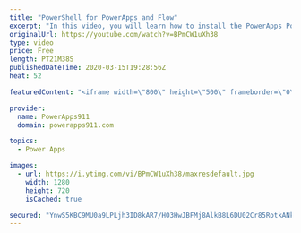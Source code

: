 ```yaml
---
title: "PowerShell for PowerApps and Flow"
excerpt: "In this video, you will learn how to install the PowerApps PowerShell and Flow PowerShell modules. The whole goal of the video is to teach you the fundamentals so you can start to do more with PowerShell for administration tasks.  Intro to PowerShell https://youtu.be/IHrGresKu2w PowerShell Passwords"
originalUrl: https://youtube.com/watch?v=BPmCW1uXh38
type: video
price: Free
length: PT21M38S
publishedDateTime: 2020-03-15T19:28:56Z
heat: 52

featuredContent: "<iframe width=\"800\" height=\"500\" frameborder=\"0\" src=\"https://www.youtube.com/embed/BPmCW1uXh38\" allow=\"accelerometer; autoplay; encrypted-media; gyroscope; picture-in-picture\" allowfullscreen></iframe>"

provider:
  name: PowerApps911
  domain: powerapps911.com

topics:
  - Power Apps

images:
  - url: https://i.ytimg.com/vi/BPmCW1uXh38/maxresdefault.jpg
    width: 1280
    height: 720
    isCached: true

secured: "YnwS5KBC9MU0a9LPLjh3ID8kAR7/HO3HwJBFMj8AlkB8L6DU02Cr85RotkANk+NBAz3/m0vQQ9qYG7apvJ3EW2tSRyt3otJDKzRNSsNLz1ywm1b0Jewof2qVgH2zMpyZSBFVTFBeMUYKUGrgFw9riubw/b6iCpR6FVOFcERBmOWuVWAwyzWtLRmWnOYnbpP71h8PaleD0y+x+xDmtqkcbQBPcD7nhyFOy613N8y6fH1NHkmU6cGOsw2BaSwbaoYsc9r8YrExteHx0zjmZjbxZm8PqV5//oOo3+ghYatyLOHMf2Nb3vhpoxbz3wX2Or0KbmWs3MQBpS7nXRdrtXFGiIOQPZi9ktME+FPMSRjs2f4FTcYxhFgygPLygv29jSRb6XtvrqxGpV4sby8AgLBVSN5BFY6vTn2BMgTI+UiACi4=;my8gQtd5VcFnG8UqJrBoIg=="
---
```


